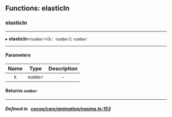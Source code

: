 ## Functions: elasticIn

### elasticIn


___
▸ **elasticIn**<`number`\>(`k: number`): `number`
___


#### Parameters

| Name | Type | Description |
| :------: | :------: | :------: |
| `k` | `number` | - |

#### Returns `number` 
___


##### Defined in &nbsp;   [cocos/core/animation/easing.ts:153](https://github.com/cocos-creator/engine/blob/c7bf6b8a9/cocos/core/animation/easing.ts#L153)&nbsp;
